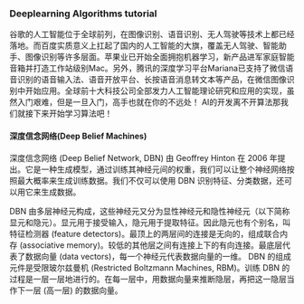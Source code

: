 ### Deeplearning Algorithms tutorial
谷歌的人工智能位于全球前列，在图像识别、语音识别、无人驾驶等技术上都已经落地。而百度实质意义上扛起了国内的人工智能的大旗，覆盖无人驾驶、智能助手、图像识别等许多层面。苹果业已开始全面拥抱机器学习，新产品进军家庭智能音箱并打造工作站级别Mac。另外，腾讯的深度学习平台Mariana已支持了微信语音识别的语音输入法、语音开放平台、长按语音消息转文本等产品，在微信图像识别中开始应用。全球前十大科技公司全部发力人工智能理论研究和应用的实现，虽然入门艰难，但是一旦入门，高手也就在你的不远处！
AI的开发离不开算法那我们就接下来开始学习算法吧！

#### 深度信念网络(Deep Belief Machines)

深度信念网络 (Deep Belief Network, DBN) 由 Geoffrey Hinton 在 2006 年提出。它是一种生成模型，通过训练其神经元间的权重，我们可以让整个神经网络按照最大概率来生成训练数据。我们不仅可以使用 DBN 识别特征、分类数据，还可以用它来生成数据。

DBN 由多层神经元构成，这些神经元又分为显性神经元和隐性神经元（以下简称显元和隐元）。显元用于接受输入，隐元用于提取特征。因此隐元也有个别名，叫特征检测器 (feature detectors)。最顶上的两层间的连接是无向的，组成联合内存 (associative memory)。较低的其他层之间有连接上下的有向连接。最底层代表了数据向量 (data vectors)，每一个神经元代表数据向量的一维。 
DBN 的组成元件是受限玻尔兹曼机 (Restricted Boltzmann Machines, RBM)。训练 DBN 的过程是一层一层地进行的。在每一层中，用数据向量来推断隐层，再把这一隐层当作下一层 (高一层) 的数据向量。
